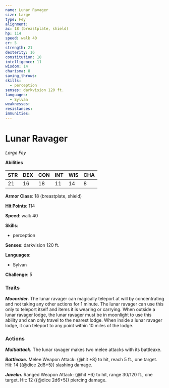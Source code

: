 ```yaml
---
name: Lunar Ravager
size: Large
type: Fey
alignment: 
ac: 18 (breastplate, shield)
hp: 114
speed: walk 40
cr: 5
strength: 21
dexterity: 16
constitution: 18
intelligence: 11
wisdom: 14
charisma: 8
saving_throws:
skills:
  - perception
senses: darkvision 120 ft.
languages:
  - Sylvan
weaknesses:
resistances:
immunities:
---
```


# Lunar Ravager

*Large Fey*

**Abilities**

| STR | DEX | CON | INT | WIS | CHA |
| --- | --- | --- | --- | --- | --- |
| 21 | 16 | 18 | 11 | 14 | 8 |

**Armor Class**: 18 (breastplate, shield)

**Hit Points**: 114

**Speed**: walk 40

**Skills**:
  - perception

**Senses**: darkvision 120 ft.

**Languages**:
  - Sylvan

**Challenge**: 5

### Traits
***Moonrider.*** The lunar ravager can magically teleport at will by concentrating and not taking any other actions for 1 minute. The lunar ravager can use this only to teleport itself and items it is wearing or carrying. When outside a lunar ravager lodge, the lunar ravager must be in moonlight to use this ability and can only travel to the nearest lodge. When inside a lunar ravager lodge, it can teleport to any point within 10 miles of the lodge.

### Actions
***Multiattack.*** The lunar ravager makes two melee attacks with its battleaxe.

***Battleaxe.*** Melee Weapon Attack: {@hit +8} to hit, reach 5 ft., one target. Hit: 14 ({@dice 2d8+5}) slashing damage.

***Javelin.*** Ranged Weapon Attack: {@hit +6} to hit, range 30/120 ft., one target. Hit: 12 ({@dice 2d6+5}) piercing damage.

